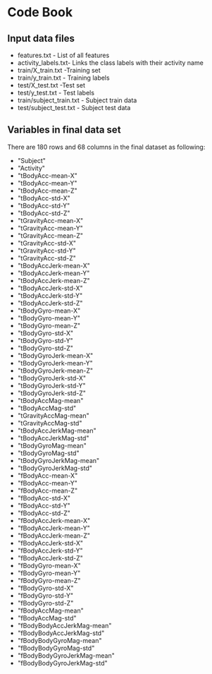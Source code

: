 Code Book
===============

Input data files
------------
 
- features.txt - List of all features
- activity_labels.txt-  Links the class labels with their activity name
- train/X_train.txt -Training set
- train/y_train.txt - Training labels
- test/X_test.txt -Test set
- test/y_test.txt - Test labels
- train/subject_train.txt - Subject train data
- test/subject_test.txt - Subject test data

## Variables in final data set
  
  There are 180 rows and 68 columns in the final dataset as following:
* "Subject"                   
* "Activity"                  
* "tBodyAcc-mean-X"
* "tBodyAcc-mean-Y"           
* "tBodyAcc-mean-Z"           
* "tBodyAcc-std-X"
* "tBodyAcc-std-Y"            
* "tBodyAcc-std-Z"            
* "tGravityAcc-mean-X"
* "tGravityAcc-mean-Y"        
* "tGravityAcc-mean-Z"        
* "tGravityAcc-std-X"
* "tGravityAcc-std-Y"         
* "tGravityAcc-std-Z"         
* "tBodyAccJerk-mean-X"
* "tBodyAccJerk-mean-Y"       
* "tBodyAccJerk-mean-Z"       
* "tBodyAccJerk-std-X"
* "tBodyAccJerk-std-Y"        
* "tBodyAccJerk-std-Z"        
* "tBodyGyro-mean-X"
* "tBodyGyro-mean-Y"          
* "tBodyGyro-mean-Z"          
* "tBodyGyro-std-X"
* "tBodyGyro-std-Y"           
* "tBodyGyro-std-Z"           
* "tBodyGyroJerk-mean-X"  
* "tBodyGyroJerk-mean-Y"      
* "tBodyGyroJerk-mean-Z"      
* "tBodyGyroJerk-std-X"
* "tBodyGyroJerk-std-Y"       
* "tBodyGyroJerk-std-Z"       
* "tBodyAccMag-mean"
* "tBodyAccMag-std"           
* "tGravityAccMag-mean"       
* "tGravityAccMag-std"
* "tBodyAccJerkMag-mean"      
* "tBodyAccJerkMag-std"       
* "tBodyGyroMag-mean"
* "tBodyGyroMag-std"          
* "tBodyGyroJerkMag-mean"     
* "tBodyGyroJerkMag-std"
* "fBodyAcc-mean-X"           
* "fBodyAcc-mean-Y"           
* "fBodyAcc-mean-Z"
* "fBodyAcc-std-X"            
* "fBodyAcc-std-Y"            
* "fBodyAcc-std-Z"
* "fBodyAccJerk-mean-X"       
* "fBodyAccJerk-mean-Y"       
* "fBodyAccJerk-mean-Z"
* "fBodyAccJerk-std-X"        
* "fBodyAccJerk-std-Y"        
* "fBodyAccJerk-std-Z"
* "fBodyGyro-mean-X"          
* "fBodyGyro-mean-Y"          
* "fBodyGyro-mean-Z"
* "fBodyGyro-std-X"           
* "fBodyGyro-std-Y"           
* "fBodyGyro-std-Z"
* "fBodyAccMag-mean"          
* "fBodyAccMag-std"           
* "fBodyBodyAccJerkMag-mean"
* "fBodyBodyAccJerkMag-std"   
* "fBodyBodyGyroMag-mean"     
* "fBodyBodyGyroMag-std"
* "fBodyBodyGyroJerkMag-mean" 
* "fBodyBodyGyroJerkMag-std"
